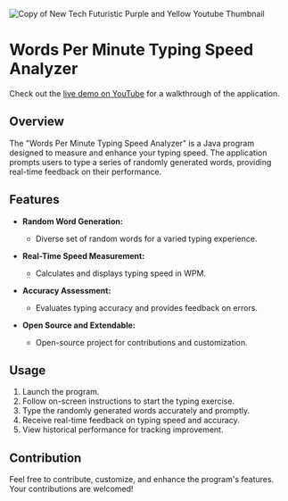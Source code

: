
![Copy of New Tech Futuristic Purple and Yellow Youtube Thumbnail](https://github.com/RishabhParihar873/Words-Per-Minute-Java-Project/assets/112072004/b772e67a-c678-40c8-ba48-4f9bd6fc3c87)


# Words Per Minute Typing Speed Analyzer

Check out the [live demo on YouTube](https://www.youtube.com/your-demo-link) for a walkthrough of the application.

## Overview

The "Words Per Minute Typing Speed Analyzer" is a Java program designed to measure and enhance your typing speed. The application prompts users to type a series of randomly generated words, providing real-time feedback on their performance.

## Features

- **Random Word Generation:**
  - Diverse set of random words for a varied typing experience.

- **Real-Time Speed Measurement:**
  - Calculates and displays typing speed in WPM.

- **Accuracy Assessment:**
  - Evaluates typing accuracy and provides feedback on errors.

- **Open Source and Extendable:**
  - Open-source project for contributions and customization.

## Usage

1. Launch the program.
2. Follow on-screen instructions to start the typing exercise.
3. Type the randomly generated words accurately and promptly.
4. Receive real-time feedback on typing speed and accuracy.
5. View historical performance for tracking improvement.

## Contribution

Feel free to contribute, customize, and enhance the program's features. Your contributions are welcomed!

